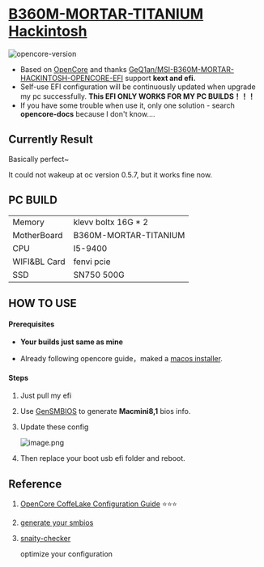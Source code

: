 # [B360M-MORTAR-TITANIUM Hackintosh](https://www.msi.com/Motherboard/B360M-MORTAR-TITANIUM) 

![opencore-version](https://img.shields.io/static/v1?label=opencore&message=0.5.9&color=green)

* Based on [OpenCore](https://dortania.github.io/OpenCore-Desktop-Guide/) and thanks [GeQ1an/MSI-B360M-MORTAR-HACKINTOSH-OPENCORE-EFI](https://github.com/GeQ1an/MSI-B360M-MORTAR-HACKINTOSH-OPENCORE-EFI) support **kext and efi.**
* Self-use EFI configuration will be continuously updated when upgrade my pc successfully. **This EFI ONLY WORKS FOR MY PC BUILDS！！！**
* If you have some trouble when use it, only one solution - search **opencore-docs** because I don't know....

## Currently Result

Basically perfect~

It could not wakeup at oc version 0.5.7, but it works fine now.

## PC BUILD

|              |                       |
| ------------ | --------------------- |
| Memory       | klevv boltx 16G * 2   |
| MotherBoard  | B360M-MORTAR-TITANIUM |
| CPU          | I5-9400               |
| WIFI&BL Card | fenvi pcie            |
| SSD          | SN750 500G            |

## HOW TO USE

#### Prerequisites

* **Your builds just same as mine**

* Already following opencore guide，maked a [macos installer](https://dortania.github.io/OpenCore-Desktop-Guide/installer-guide/).

#### Steps

1. Just pull my efi

2. Use [GenSMBIOS](https://github.com/corpnewt/GenSMBIOS) to generate **Macmini8,1** bios info. 

3. Update these config

   ![image.png](https://i.loli.net/2020/06/13/rd9fs3YpUGHguED.png)

4. Then replace your boot usb efi folder and reboot.

## Reference

1. [OpenCore CoffeLake Configuration Guide](https://dortania.github.io/OpenCore-Desktop-Guide/config.plist/coffee-lake.html) :star::star::star:

2. [generate your smbios](https://github.com/corpnewt/GenSMBIOS) 

3. [snaity-checker](https://opencore.slowgeek.com/)

   optimize your configuration